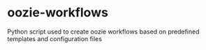 # oozie-workflows
Python script used to create oozie workflows based on predefined templates and configuration files
